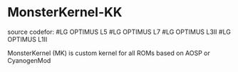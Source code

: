 # MonsterKernel-KK

source codefor:
#LG OPTIMUS L5
#LG OPTIMUS L7
#LG OPTIMUS L3II
#LG OPTIMUS L1II

MonsterKernel (MK) is custom kernel for all ROMs based on AOSP or CyanogenMod
